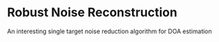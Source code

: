 # Robust Noise Reconstruction
An interesting single target noise reduction algorithm for DOA estimation
